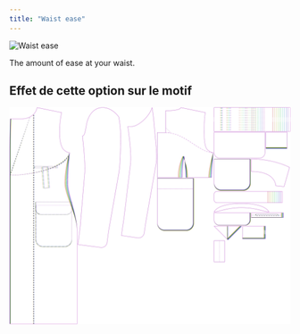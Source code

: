 ```yaml
---
title: "Waist ease"
---
```


![Waist ease](./waistease.svg)

The amount of ease at your waist.

## Effet de cette option sur le motif

![This image shows the effect of this option by superimposing several variants that have a different value for this option](carlton_waistease_sample.svg "Effect of this option on the pattern")
